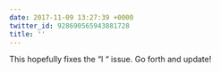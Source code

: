 ```yaml
---
date: 2017-11-09 13:27:39 +0000
twitter_id: 928690565943881728
title: ''
---
```


<!-- Tweet at https://twitter.com/statuses/ is either deleted or protected. -->

This hopefully fixes the “I️ “ issue. Go forth and update!
